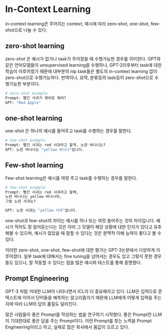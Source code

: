 # In-Context Learning

in-context learning은 주어지는 context, 예시에 따라 zero-shot, one-shot, few-shot으로 나눌 수 있다.

## zero-shot learning
zero-shot 은 예시가 없거나 task가 주어졌을 때 수행가능한 경우를 의미한다. GPT와 같은 언어모델들이 unsupervised learning을 수행하나, GPT-2이후부터 task에 대한 학습이 이루어졌기 때문에 대부분의 nlp task들은 별도의 in-context learning 없이 zero-shot으로 수행가능하다. 번역이나, 요약, 분류등의 task등이 zero-shot으로 수행가능한 부분이다.

```python
# zero-shot example
Prompt: 빨간 사과가 영어로 뭐야?
GPT: "Red Apple"
```

## one-shot learning
one-shot 은 하나의 예시를 들어주고 task를 수행하는 경우를 말한다.
```python
# one-shot example
Prompt: 빨간 사과는 red 사과라고 할게. 노란 바나나는?
GPT: 노란 바나나는 "yellow 바나나"입니다.
```

## Few-shot learning
Few-shot learning은 예시를 여럿 주고 task를 수행하는 경우를 말한다.
```python
# few-shot example
Prompt: 빨간 사과는 red 사과라고 할께,
노란 바나나는 yellow 바나나야,
그럼 노란 사과는?

GPT: 노란 사과는 "yellow 사과"입니다.
```

one-shot과 few-shot의 차이는 예시를 하나 또는 여럿 들어주는 것의 차이입니다. 예시가 적어도 잘 알아듣는다는 것은 이미 그 모델이 해당 상황에 대한 인지가 있다고 유추해볼 수 있으며, 예시가 많았을 때 잘할 수 있다는 것은 문맥적 이해 능력이 좋다고 볼 수 있다.

이러한 zero-shot, one-shot, few-shot에 대한 평가는 GPT-3논문에서 다양하게 이루어졌다. 일부 task에 대해서는 fine tuning을 넘어서는 경우도 있고 그렇지 못한 경우들도 있으나, 잘 작동할 수 있다는 점을 많은 예시와 테스트를 통해 증명했다.

## Prompt Engineering

GPT-3 처럼 거대한 LLM이 나타나면서 ICL이 더 중요해지고 있다. LLM은 입력으로 준 텍스트에 이어서 단어들을 예측하는 알고리즘이기 때문에 LLM에게 어떻게 입력을 주는지에 따라 LLM의 답의 품질도 달라진다.

많은 사람들이 좋은 Prompt를 작성하는 법을 연구하기 시작했다. 좋은 Prompt란 LLM이 기대한대로 좋은 답을 주는 Prompt이다. 이런 Prompt를 찾는 노력을 Prompt Engineering이라고 하고, 실제로 많은 회사에서 몸값이 오르고 있다.